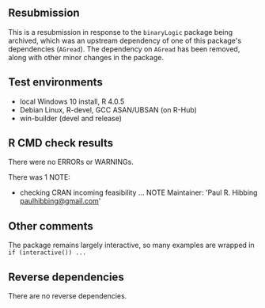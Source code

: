 ## Resubmission  
This is a resubmission in response to the `binaryLogic` package being archived,
which was an upstream dependency of one of this package's dependencies
(`AGread`). The dependency on `AGread` has been removed, along with other minor
changes in the package.


## Test environments  
* local Windows 10 install, R 4.0.5
* Debian Linux, R-devel, GCC ASAN/UBSAN (on R-Hub)
* win-builder (devel and release)


## R CMD check results  

There were no ERRORs or WARNINGs.

There was 1 NOTE:

* checking CRAN incoming feasibility ... NOTE
Maintainer: 'Paul R. Hibbing <paulhibbing@gmail.com>'


## Other comments

The package remains largely interactive, so many examples are 
    wrapped in `if (interactive()) ...`


## Reverse dependencies

There are no reverse dependencies.

